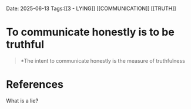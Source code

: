 Date: 2025-06-13
Tags:[[3 - LYING]] [[COMMUNICATION]] [[TRUTH]] 

# To communicate honestly is to be truthful

>*The intent to communicate honestly is the measure of truthfulness
# References 
What is a lie?
